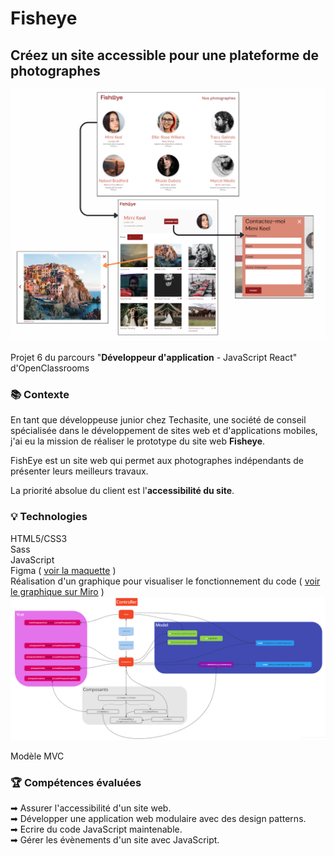 # Fisheye

## Créez un site accessible pour une plateforme de photographes

![Visuel Fisheye](assets/medias/fisheye-montage.png)

Projet 6 du parcours "**Développeur d'application** - JavaScript React" d'OpenClassrooms

### 📚 Contexte

En tant que développeuse junior chez Techasite, une société de conseil spécialisée dans le développement de sites web et d'applications mobiles, j'ai eu la mission de réaliser le prototype du site web **Fisheye**. <br>

FishEye est un site web qui permet aux photographes indépendants de présenter leurs meilleurs travaux. <br>

La priorité absolue du client est l'**accessibilité du site**.

### 💡 Technologies

HTML5/CSS3 <br>
Sass <br>
JavaScript <br>
Figma ( [voir la maquette](<https://www.figma.com/file/9yhkCN5JO2wqPNtNtZU8hX/UI-Design-FishEye-FR-(Copy)?type=design&node-id=0-1&mode=design>) ) <br>
Réalisation d'un graphique pour visualiser le fonctionnement du code ( [voir le graphique sur Miro](https://miro.com/app/live-embed/uXjVNOu4mUc=/?moveToViewport=-1155,-653,3395,1646&embedId=641633677412) ) <br>
![Arborescence du code](assets/medias/arborescence-site.png) <br>

Modèle MVC

### 🏆 Compétences évaluées

➡ Assurer l'accessibilité d'un site web. <br>
➡ Développer une application web modulaire avec des design patterns. <br>
➡ Ecrire du code JavaScript maintenable. <br>
➡ Gérer les évènements d'un site avec JavaScript. <br>
